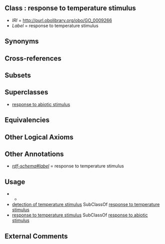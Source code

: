 
## Class : response to temperature stimulus

 * *IRI* = http://purl.obolibrary.org/obo/GO_0009266
 * *Label* = response to temperature stimulus

## Synonyms


## Cross-references


## Subsets


## Superclasses

 * [response to abiotic stimulus](../../GO/28/GO_0009628.md)

## Equivalencies


## Other Logical Axioms


## Other Annotations

 * *[rdf-schema#label](../../el/rdf-schema#label.md)* = response to temperature stimulus

## Usage

 * -
 * [detection of temperature stimulus](../../GO/48/GO_0016048.md) SubClassOf [response to temperature stimulus](../../GO/66/GO_0009266.md)
 * [response to temperature stimulus](../../GO/66/GO_0009266.md) SubClassOf [response to abiotic stimulus](../../GO/28/GO_0009628.md)

## External Comments

